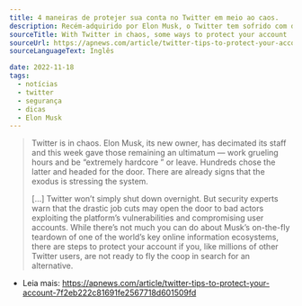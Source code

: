 ```yaml
---
title: 4 maneiras de protejer sua conta no Twitter em meio ao caos.
description: Recém-adquirido por Elon Musk, o Twitter tem sofrido com demissões em massa e problemas técnicos. Enquanto decide se quer abandonar o app, que deve passar a flertar abertamente com a extrema-direita, vale tomar medidas para proteger sua conta.
sourceTitle: With Twitter in chaos, some ways to protect your account
sourceUrl: https://apnews.com/article/twitter-tips-to-protect-your-account-7f2eb222c81691fe2567718d601509fd
sourceLanguageText: Inglês

date: 2022-11-18
tags: 
  - notícias
  - twitter
  - segurança
  - dicas
  - Elon Musk
---
```


> Twitter is in chaos. Elon Musk, its new owner, has decimated its staff and this week gave those remaining an ultimatum — work grueling hours and be “extremely hardcore ” or leave. Hundreds chose the latter and headed for the door. There are already signs that the exodus is stressing the system. 
> 
> [...] Twitter won’t simply shut down overnight. But security experts warn that the drastic job cuts may open the door to bad actors exploiting the platform’s vulnerabilities and compromising user accounts. While there’s not much you can do about Musk’s on-the-fly teardown of one of the world’s key online information ecosystems, there are steps to protect your account if you, like millions of other Twitter users, are not ready to fly the coop in search for an alternative.


* Leia mais: https://apnews.com/article/twitter-tips-to-protect-your-account-7f2eb222c81691fe2567718d601509fd


